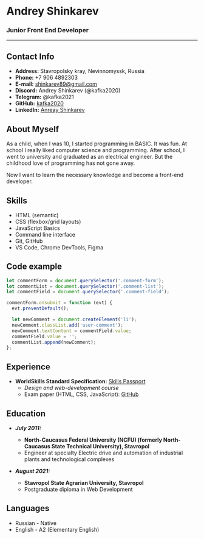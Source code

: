 # Andrey Shinkarev
### Junior Front End Developer

---

## Contact Info
- **Address:** Stavropolsky kray, Nevinnomyssk, Russia
- **Phone:** +7 906 4892303
- **E-mail:** shinkarev89@gmail.com
- **Discord:** Andrey Shinkarev (@kafka2020)
- **Telegram:** @kafka2021
- **GitHub:** [kafka2020](https://github.com/kafka2020)
- **LinkedIn:** [Anreay Shinkarev](https://www.linkedin.com/in/andrey-shinkarev-0b43b4166/)

## About Myself
As a child, when I was 10, I started programming in BASIC. It was fun. At school I really liked computer science and programming. After school, I went to university and graduated as an electrical engineer. But the childhood love of programming has not gone away.

Now I want to learn the necessary knowledge and become a front-end developer.

## Skills
- HTML (semantic)
- CSS (flexbox/grid layouts)
- JavaScript Basics
- Command line interface 
- Git, GitHub
- VS Code, Chrome DevTools, Figma

## Code example
```JavaScript
let commentForm = document.querySelector('.comment-form');
let commentList = document.querySelector('.comment-list');
let commentField = document.querySelector('.comment-field');

commentForm.onsubmit = function (evt) {
  evt.preventDefault();

  let newComment = document.createElement('li');
  newComment.classList.add('user-comment');
  newComment.textContent = commentField.value;
  commentField.value = '';
  commentList.append(newComment);
};
```

## Experience
- **WorldSkills Standard Specification:** [Skills Passport](https://sp.dp.worldskills.ru/679252e3-5671-4453-b872-c605afdfaf98)  
    - _Design and web-development course_  
    - Exam paper (HTML, CSS, JavaScript): [GitHub](https://kafka2020.github.io/Design.pro/)

## Education
- ***July 2011:***  
    - **North-Caucasus Federal University (NCFU) (formerly North-Caucasus State Technical University), Stavropol**  
    - Engineer at specialty Electric drive and automation of industrial plants and technological complexes

- ***August 2021:***  
    - **Stavropol State Agrarian University, Stavropol**  
    - Postgraduate diploma in Web Development

## Languages
- Russian \- Native
- English \- A2 (Elementary English)
